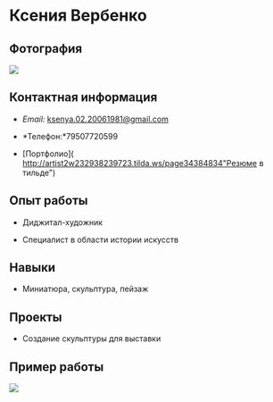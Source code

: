# Ксения Вербенко
## Фотография
![](![image](https://github.com/user-attachments/assets/9b3ea25f-01b7-4d8e-aa71-ed9e745909dd)
)
## Контактная информация

* *Email:* <ksenya.02.20061981@gmail.com>

* *Телефон:*79507720599
* [Портфолио]( http://artist2w232938239723.tilda.ws/page34384834"Резюме в тильде")

## Опыт работы

* Диджитал-художник

* Специалист в области истории искусств

## Навыки

* Миниатюра, скульптура, пейзаж

## Проекты

* Создание скульптуры для выставки
## Пример работы
![](https://cs2.livemaster.ru/storage/9b/0c/dc87d0ba993ef337aa3a730c764i--kartiny-i-panno-kartina-roza-risunok-rozy-seryj-belyj-grafika-.jpg)


